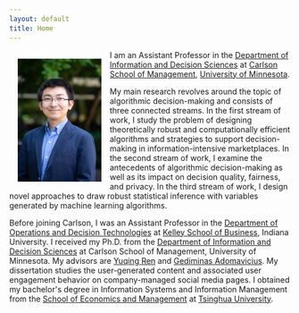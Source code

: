 ```yaml
---
layout: default
title: Home
---
```


<img style="width:150px; height:220px; float:left; padding:15px;"
src="/image/personal_UMN.jpg" alt="profile picture">

I am an Assistant Professor in the [Department of Information and Decision Sciences](https://carlsonschool.umn.edu/departments/information-decision-sciences-department) at [Carlson School of Management](https://carlsonschool.umn.edu/), [University of Minnesota](https://twin-cities.umn.edu/).

My main research revolves around the topic of algorithmic decision-making and consists of three connected streams. In the first stream of work, I study the problem of designing theoretically robust and computationally efficient algorithms and strategies to support decision-making in information-intensive marketplaces. In the second stream of work, I examine the antecedents of algorithmic decision-making as well as its impact on decision quality, fairness, and privacy. In the third stream of work, I design novel approaches to draw robust statistical inference with variables generated by machine learning algorithms.

Before joining Carlson, I was an Assistant Professor in the [Department of Operations and Decision Technologies](https://kelley.iu.edu/faculty-research/departments/operations-decision-technologies/index.cshtml) at [Kelley School of Business](https://kelley.iu.edu/), Indiana University. I received my Ph.D. from the [Department of Information and Decision Sciences](https://carlsonschool.umn.edu/degrees/phd/areas-concentration/information-and-decision-sciences/information-decision-sciences) at Carlson School of Management, University of Minnesota. My advisors are [Yuqing Ren](http://www.chingren.com/) and [Gediminas Adomavicius](http://ids.csom.umn.edu/faculty/gedas/). My dissertation studies the user-generated content and associated user engagement behavior on company-managed social media pages. I obtained my bachelor's degree in Information Systems and Information Management from the [School of Economics and Management](http://www.sem.tsinghua.edu.cn/) at [Tsinghua University](http://www.tsinghua.edu.cn). 